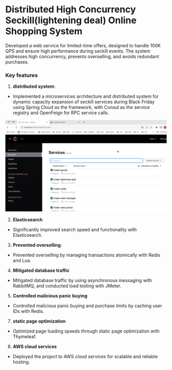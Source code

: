 
# Distributed High Concurrency Seckill(lightening deal) Online Shopping System
Developed a web service for limited-time offers, designed to handle 100K QPS and ensure high performance during seckill events. The system addresses high concurrency, prevents overselling, and avoids redundant purchases.

### Key features


1. **distributed system**:

- Implemented a microservices architecture and distributed system for dynamic capacity expansion of seckill services during Black Friday using Spring Cloud as the framework, with Consul as the service registry and OpenFeign for RPC service calls.

![JmeterConfigue141](img/1.consul.png)


2.  **Elasticsearch**
- Significantly improved search speed and functionality with Elasticsearch.

3.  **Prevented overselling**:
- Prevented overselling by managing transactions atomically with Redis and Lua.

4.  **Mitigated database traffic**
- Mitigated database traffic by using asynchronous messaging with RabbitMQ, and conducted load testing with JMeter.

5.  **Controlled malicious panic buying**
- Controlled malicious panic buying and purchase limits by caching user IDs with Redis.

7.  **static page optimization**
- Optimized page loading speeds through static page optimization with Thymeleaf.

8.  **AWS cloud services**
- Deployed the project to AWS cloud services for scalable and reliable hosting.

